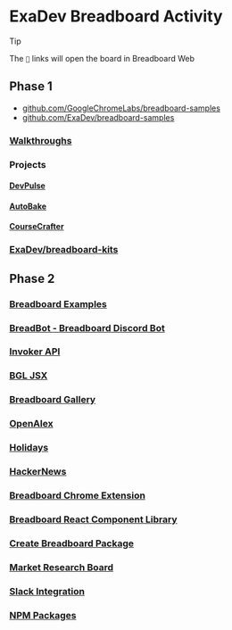# ExaDev Breadboard Activity
> [!TIP]
> The `🔗` links will open the board in Breadboard Web

## Phase 1

- [github.com/GoogleChromeLabs/breadboard-samples](https://github.com/GoogleChromeLabs/breadboard-samples)
- [github.com/ExaDev/breadboard-samples](https://github.com/ExaDev/breadboard-samples)

### [Walkthroughs](Phases/Phase%201/Walkthroughs.md)

### Projects

#### [DevPulse](Phases/Phase%201/Projects/DevPulse.md)

#### [AutoBake](Phases/Phase%201/Projects/AutoBake.md)

#### [CourseCrafter](Phases/Phase%201/Projects/CourseCrafter.md)

### [ExaDev/breadboard-kits](https://github.com/ExaDev/breadboard-kits)

## Phase 2

### [Breadboard Examples](Phases/Phase%202/Breadboard%20Examples.md)
### [BreadBot - Breadboard Discord Bot](Phases/Phase%202/BreadBot%20-%20Breadboard%20Discord%20Bot.md)
### [Invoker API](Phases/Phase%202/Invoker%20API.md)
### [BGL JSX](Phases/Phase%202/BGL%20JSX.md)
### [Breadboard Gallery](Phases/Phase%202/Breadboard%20Gallery.md)
### [OpenAlex](Phases/Phase%202/OpenAlex.md)
### [Holidays](Phases/Phase%202/Holidays.md)
### [HackerNews](Phases/Phase%202/HackerNews.md)
### [Breadboard Chrome Extension](Phases/Phase%202/Breadboard%20Chrome%20Extension.md)
### [Breadboard React Component Library](Phases/Phase%202/Breadboard%20React%20Component%20Library.md)
### [Create Breadboard Package](Phases/Phase%202/Create%20Breadboard%20Package.md)
### [Market Research Board](Phases/Phase%202/Market%20Research%20Board.md)
### [Slack Integration](Phases/Phase%202/Slack%20Integration.md)
### [NPM Packages](Phases/Phase%202/NPM%20Packages.md)
